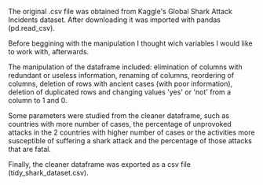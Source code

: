 

The original .csv file was obtained from Kaggle's Global Shark Attack Incidents dataset. After downloading it was imported with pandas (pd.read_csv).

Before beggining with the manipulation I thought wich variables I would like to work with, afterwards.

The manipulation of the dataframe included: elimination of columns with redundant or useless information, renaming of columns, reordering of columns, deletion of rows with ancient cases (with poor information), deletion of duplicated rows and changing values 'yes' or 'not' from a column to 1 and 0.

Some parameters were studied from the cleaner dataframe, such as countries with more number of cases, the percentage of unprovoked attacks in the 2 countries with higher number of cases or the activities more susceptible of suffering a shark attack and the percentage of those attacks that are fatal.

Finally, the cleaner dataframe was exported as a csv file (tidy_shark_dataset.csv).